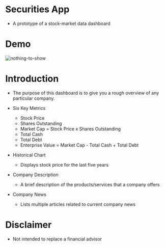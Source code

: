 # Securities App

- A prototype of a stock-market data dashboard

# Demo

![nothing-to-show](./demos/materialize-demo.gif)

# Introduction

- The purpose of this dashboard is to give you a rough overview of any particular company.

- Six Key Metrics

  - Stock Price
  - Shares Outstanding
  - Market Cap = Stock Price x Shares Outstanding
  - Total Cash
  - Total Debt
  - Enterprise Value = Market Cap - Total Cash + Total Debt

- Historical Chart

  - Displays stock price for the last five years

- Company Description

  - A brief description of the products/services that a company offers

- Company News
  - Lists multiple articles related to current company news

# Disclaimer

- Not intended to replace a financial advisor
